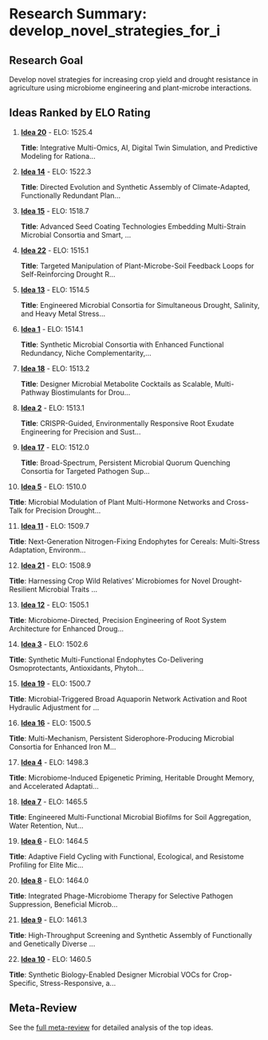 # Research Summary: develop_novel_strategies_for_i

## Research Goal

Develop novel strategies for increasing crop yield and drought resistance in agriculture using microbiome engineering and plant-microbe interactions.

## Ideas Ranked by ELO Rating

1. **[Idea 20](idea_20_final.md)** - ELO: 1525.4

   **Title**: Integrative Multi-Omics, AI, Digital Twin Simulation, and Predictive Modeling for Rationa...

2. **[Idea 14](idea_14_final.md)** - ELO: 1522.3

   **Title**: Directed Evolution and Synthetic Assembly of Climate-Adapted, Functionally Redundant Plan...

3. **[Idea 15](idea_15_final.md)** - ELO: 1518.7

   **Title**: Advanced Seed Coating Technologies Embedding Multi-Strain Microbial Consortia and Smart, ...

4. **[Idea 22](idea_22_final.md)** - ELO: 1515.1

   **Title**: Targeted Manipulation of Plant-Microbe-Soil Feedback Loops for Self-Reinforcing Drought R...

5. **[Idea 13](idea_13_final.md)** - ELO: 1514.5

   **Title**: Engineered Microbial Consortia for Simultaneous Drought, Salinity, and Heavy Metal Stress...

6. **[Idea 1](idea_1_final.md)** - ELO: 1514.1

   **Title**: Synthetic Microbial Consortia with Enhanced Functional Redundancy, Niche Complementarity,...

7. **[Idea 18](idea_18_final.md)** - ELO: 1513.2

   **Title**: Designer Microbial Metabolite Cocktails as Scalable, Multi-Pathway Biostimulants for Drou...

8. **[Idea 2](idea_2_final.md)** - ELO: 1513.1

   **Title**: CRISPR-Guided, Environmentally Responsive Root Exudate Engineering for Precision and Sust...

9. **[Idea 17](idea_17_final.md)** - ELO: 1512.0

   **Title**: Broad-Spectrum, Persistent Microbial Quorum Quenching Consortia for Targeted Pathogen Sup...

10. **[Idea 5](idea_5_final.md)** - ELO: 1510.0

   **Title**: Microbial Modulation of Plant Multi-Hormone Networks and Cross-Talk for Precision Drought...

11. **[Idea 11](idea_11_final.md)** - ELO: 1509.7

   **Title**: Next-Generation Nitrogen-Fixing Endophytes for Cereals: Multi-Stress Adaptation, Environm...

12. **[Idea 21](idea_21_final.md)** - ELO: 1508.9

   **Title**: Harnessing Crop Wild Relatives’ Microbiomes for Novel Drought-Resilient Microbial Traits ...

13. **[Idea 12](idea_12_final.md)** - ELO: 1505.1

   **Title**: Microbiome-Directed, Precision Engineering of Root System Architecture for Enhanced Droug...

14. **[Idea 3](idea_3_final.md)** - ELO: 1502.6

   **Title**: Synthetic Multi-Functional Endophytes Co-Delivering Osmoprotectants, Antioxidants, Phytoh...

15. **[Idea 19](idea_19_final.md)** - ELO: 1500.7

   **Title**: Microbial-Triggered Broad Aquaporin Network Activation and Root Hydraulic Adjustment for ...

16. **[Idea 16](idea_16_final.md)** - ELO: 1500.5

   **Title**: Multi-Mechanism, Persistent Siderophore-Producing Microbial Consortia for Enhanced Iron M...

17. **[Idea 4](idea_4_final.md)** - ELO: 1498.3

   **Title**: Microbiome-Induced Epigenetic Priming, Heritable Drought Memory, and Accelerated Adaptati...

18. **[Idea 7](idea_7_final.md)** - ELO: 1465.5

   **Title**: Engineered Multi-Functional Microbial Biofilms for Soil Aggregation, Water Retention, Nut...

19. **[Idea 6](idea_6_final.md)** - ELO: 1464.5

   **Title**: Adaptive Field Cycling with Functional, Ecological, and Resistome Profiling for Elite Mic...

20. **[Idea 8](idea_8_final.md)** - ELO: 1464.0

   **Title**: Integrated Phage-Microbiome Therapy for Selective Pathogen Suppression, Beneficial Microb...

21. **[Idea 9](idea_9_final.md)** - ELO: 1461.3

   **Title**: High-Throughput Screening and Synthetic Assembly of Functionally and Genetically Diverse ...

22. **[Idea 10](idea_10_final.md)** - ELO: 1460.5

   **Title**: Synthetic Biology-Enabled Designer Microbial VOCs for Crop-Specific, Stress-Responsive, a...


## Meta-Review

See the [full meta-review](meta_review.md) for detailed analysis of the top ideas.
